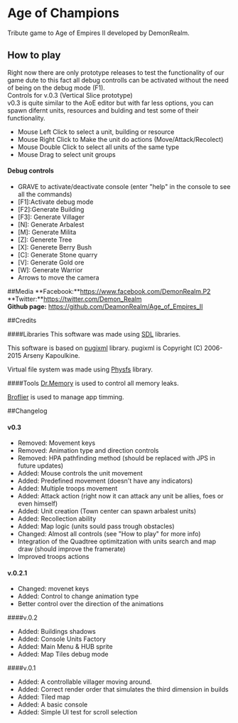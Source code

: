 



# Age of Champions
Tribute game to Age of Empires II developed by DemonRealm.


## How to play
Right now there are only prototype releases to test the functionality of our game dute to this fact all debug controlls can be activated without the need of being on the debug mode (F1).  
Controls for v.0.3 (Vertical Slice prototype)   
v0.3 is quite similar to the AoE editor but with far less options, you can spawn difernt units, resources and bulding and test some of their functionality.   

* Mouse Left Click to select a unit, building or resource
* Mouse Right Click to Make the unit do actions (Move/Attack/Recolect)
* Mouse Double Click to select all units of the same type
* Mouse Drag to select unit groups


#### Debug controls
* GRAVE to activate/deactivate console (enter "help" in the console to see all the commands)
* [F1]:Activate debug mode     
* [F2]:Generate Building  
* [F3]: Generate Villager
* [N]: Generate Arbalest
* [M]: Generate Milita
* [Z]: Generete Tree
* [X]: Generete Berry Bush
* [C]: Generate Stone quarry
* [V]: Generate Gold ore
* [W]: Generate Warrior
* Arrows to move the camera

##Media 
**Facebook:**https://www.facebook.com/DemonRealm.P2    
**Twitter:**https://twitter.com/Demon_Realm    
**Github page:** https://github.com/DeamonRealm/Age_of_Empires_II


##Credits

####Libraries
This software was made using [SDL](https://www.libsdl.org/) libraries.   

This software is based on [pugixml](http://pugixml.org) library.
pugixml is Copyright (C) 2006-2015 Arseny Kapoulkine. 

Virtual file system was made using [Physfs](https://icculus.org/physfs/) library. 

####Tools
[Dr.Memory](http://www.drmemory.org/) is used to control all memory leaks.

[Broflier](https://github.com/bombomby/brofiler/wiki) is used to manage app timming.

##Changelog
#### v0.3
* Removed: Movement keys
* Removed: Animation type and direction controls
* Removed: HPA pathfinding method (should be replaced with JPS in future updates)
* Added: Mouse controls the unit movement
* Added: Predefined movement (doesn't have any indicators)
* Added: Multiple troops movement
* Added: Attack action (right now it can attack any unit be allies, foes or even himself)
* Added: Unit creation (Town center can spawn arbalest units)
* Added: Recollection ability
* Added: Map logic (units sould pass trough obstacles)
* Changed: Almost all controls (see "How to play" for more info)
* Integration of the Quadtree optimitzation with units search and map draw (should improve the framerate)
* Improved troops actions


#### v.0.2.1
* Changed: movenet keys
* Added: Control to change animation type
* Better control over the direction of the animations

####v.0.2
* Added: Buildings shadows
* Added: Console Units Factory
* Added: Main Menu & HUB sprite
* Added: Map Tiles debug mode

####v.0.1
* Added: A controllable villager moving around.
* Added: Correct render order that simulates the third dimension in builds
* Added: Tiled map 
* Added: A basic console
* Added: Simple UI test for scroll selection
